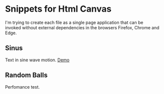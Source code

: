 # Snippets for Html Canvas
I'm trying to create each file as a single page application that can be invoked without external dependencies in the browsers Firefox, Chrome and Edge.

## Sinus
Text in sine wave motion. [Demo](https://codepen.io/k3yro/project/full/AoYVqJ "Codepen Website")

## Random Balls
Perfomance test.
